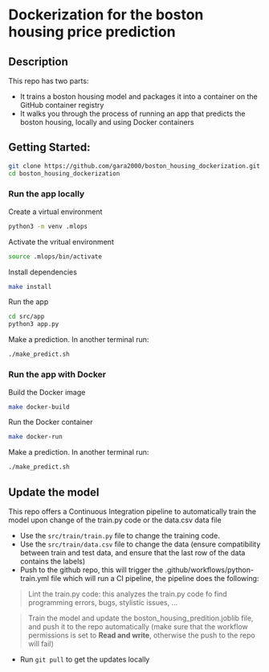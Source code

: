 # Dockerization for the boston housing price prediction
## Description
This repo has two parts:
* It trains a boston housing model and packages it into a container on the GitHub container registry
* It walks you through the process of running an app that predicts the boston housing, locally and using Docker containers

## Getting Started:
```bash
git clone https://github.com/gara2000/boston_housing_dockerization.git
cd boston_housing_dockerization
```
### Run the app locally
Create a virtual environment
```bash
python3 -m venv .mlops
```
Activate the vritual environment
```bash
source .mlops/bin/activate
```
Install dependencies
```bash
make install
```
Run the app
```bash
cd src/app
python3 app.py
```
Make a prediction.
In another terminal run:
```
./make_predict.sh
```

### Run the app with Docker
Build the Docker image
```bash
make docker-build
```
Run the Docker container
```bash
make docker-run
```
Make a prediction.
In another terminal run:
```bash
./make_predict.sh
```

## Update the model
This repo offers a Continuous Integration pipeline to automatically train the model upon change of the train.py code or the data.csv data file
* Use the ```src/train/train.py``` file to change the training code.
* Use the ```src/train/data.csv``` file to change the data (ensure compatibility between train and test data, and ensure that the last row of the data contains the labels)
* Push to the github repo, this will trigger the .github/workflows/python-train.yml file which will run a CI pipeline, the pipeline does the following:

> Lint the train.py code: this analyzes the train.py code fo find programming errors, bugs, stylistic issues, ...

> Train the model and update the boston_housing_predition.joblib file, and push it to the repo automatically (make sure that the workflow permissions is set to **Read and write**, otherwise the push to the repo will fail)

* Run ```git pull``` to get the updates locally
